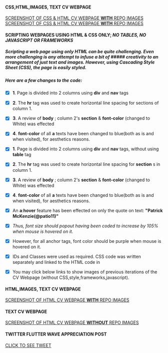 #### CSS,HTML,IMAGES, TEXT CV WEBPAGE
[SCREENSHOT OF CSS & HTML CV WEBPAGE **WITH** REPO IMAGES](https://res.cloudinary.com/rejreign/image/upload/v1567252498/SydneyCSS35_aecydu.png)
[SCREENSHOT OF CSS & HTML CV WEBPAGE **WITH** REPO IMAGES](https://res.cloudinary.com/rejreign/image/upload/v1567257379/SydneyCSS35_hgquzv.png)

#### SCRIPTING WEBPAGES USING HTML & CSS ONLY; _NO TABLES, NO JAVASCRIPT OR FRAMEWORKS_

#####	 Scripting a web page using only HTML can be quite challenging. Even more challenging is any attempt to infuse a bit of #####    creativity to an arrangement of just text and images. However, using __Cascading Style Sheet (CSS)__, the page is easily styled. 	 
#####    Here are a few changes to the code:

- [x]	 __1__. Page is divided into 2 columns using __div__ and __nav__ tags
- [x]	 __2__. The  __hr__ tag was used to create horizontal line spacing for sections of column 1.
- [x]    __3__.  A review of __body__ ; column 2's __section__ & __font-color__ (changed to White) was effected
- [x] 	 __4__. __font-color__  of all __a__ texts have been changed to blue(both as is and when visited), for aesthetics reasons.
- [x]	 __1__. Page is divided into 2 columns using __div__ and __nav__ tags, without using __table__ tag
- [x]	 __2__. The  __hr__ tag was used to create horizontal line spacing for __section__ s in column 1.
- [x]  __3__.  A review of __body__ ; column 2's __section__ & __font-color__ (changed to White) was effected
- [x]  __4__. __font-color__  of all __a__ texts have been changed to blue(both as is and when visited), for aesthetics reasons.

- [x]	 An __a__:__hover__ feature has been effected on only the quote on text:  __"Patrick McKenzie(@patio11)"__
- [x]	 _Thus, font size should popout having been coded to increase by 105% when mouse is hovered on it._

- [x]	 However, for all anchor tags, font color should be purple when mouse is hovered on it.
- [x]	 IDs and Classes were used as required. CSS code was written separately and linked to the HTML code in <Head>
- [x]    You may click below links to show images of previous iterations of the CV Webpage (without CSS,style,frameworks,javascript).

#### HTML,IMAGES, TEXT CV WEBPAGE
[SCREENSHOT OF HTML CV WEBPAGE **WITH** REPO IMAGES](https://res.cloudinary.com/rejreign/image/upload/v1566733004/withIMAGES_gyhzaj.png)
#### TEXT CV WEBPAGE
[SCREENSHOT OF HTML CV WEBPAGE **WITHOUT** REPO IMAGES](https://res.cloudinary.com/rejreign/image/upload/v1566683762/Basic_bmmtsd.pdf)
#### TWITTER FLUTTER WAVE APPRECIATION POST
[CLICK TO SEE TWEET](https://twitter.com/rejreign/status/1165662497187205121?s=20)
